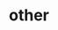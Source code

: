 ---
layout: page
title: other
nav: false
nav_order: 6
dropdown: true
children: 
    - title: cv
      permalink: /cv/
    - title: divider
    - title: repositories
      permalink: /repositories/
    - title: divider
    - title: blog
      permalink: /blog/
---